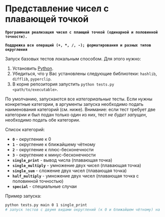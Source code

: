 # Представление чисел с плавающей точкой

**`Программная реализация чисел с плающей точкой (одинарной и половинной точности).`**

**`Поддрежка все операций (+, *, /, -); форматирования и разных типов округления`**


Запуск базовых тестов локальным способом. Для этого нужно:

1. Установить [Python](https://www.python.org/).
2. Убедиться, что у Вас установлены следующие библиотеки: `hashlib`, `difflib`, `pyperclip`.
3. В корне репозитория запустить `python tests.py <path/to/executable>`.

По умолчанию, запускаются все *категориальные* тесты. Если нужны конкретные категории, в аргументы запуска необходимо подать наименования категорий (см. ниже). Внимание: если тест требует две категории и был подан только один из них, тест *не будет запущен*, необходимо подать обе категории.

Список категорий:

* **`0`** - округление к 0
* **`1`** - округление к ближайшему чётному
* **`2`** - округление к плюс-бесконечности
* **`3`** - округление к минус-бесконечности
* **`single_print`** - вывод числа (плавающая точка)
* **`single_multiply`** - умножение двух чисел (плавающая точка)
* **`single_sum`** - сложение двух чисел (плавающая точка)
* **`half_multiply`** - умножение двух чисел (плавающая точка с половинной точностью)
* **`special`** - специальные случаи

Пример запуска:

```bash
python tests.py main 0 1 single_print
# запуск тестов с двумя видами округлений (к 0 и ближайшем чётному) на вывод числа
```
